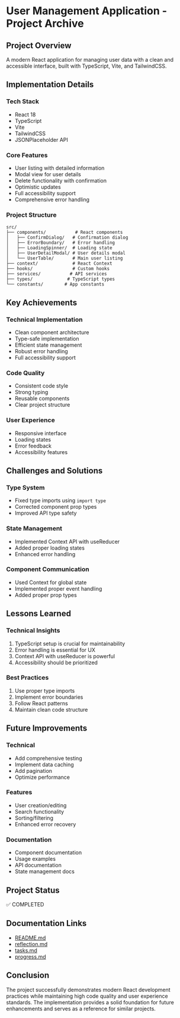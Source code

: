 # User Management Application - Project Archive

## Project Overview
A modern React application for managing user data with a clean and accessible interface, built with TypeScript, Vite, and TailwindCSS.

## Implementation Details

### Tech Stack
- React 18
- TypeScript
- Vite
- TailwindCSS
- JSONPlaceholder API

### Core Features
- User listing with detailed information
- Modal view for user details
- Delete functionality with confirmation
- Optimistic updates
- Full accessibility support
- Comprehensive error handling

### Project Structure
```
src/
├── components/           # React components
│   ├── ConfirmDialog/   # Confirmation dialog
│   ├── ErrorBoundary/   # Error handling
│   ├── LoadingSpinner/  # Loading state
│   ├── UserDetailModal/ # User details modal
│   └── UserTable/       # Main user listing
├── context/             # React Context
├── hooks/               # Custom hooks
├── services/           # API services
├── types/             # TypeScript types
└── constants/        # App constants
```

## Key Achievements

### Technical Implementation
- Clean component architecture
- Type-safe implementation
- Efficient state management
- Robust error handling
- Full accessibility support

### Code Quality
- Consistent code style
- Strong typing
- Reusable components
- Clear project structure

### User Experience
- Responsive interface
- Loading states
- Error feedback
- Accessibility features

## Challenges and Solutions

### Type System
- Fixed type imports using `import type`
- Corrected component prop types
- Improved API type safety

### State Management
- Implemented Context API with useReducer
- Added proper loading states
- Enhanced error handling

### Component Communication
- Used Context for global state
- Implemented proper event handling
- Added proper prop types

## Lessons Learned

### Technical Insights
1. TypeScript setup is crucial for maintainability
2. Error handling is essential for UX
3. Context API with useReducer is powerful
4. Accessibility should be prioritized

### Best Practices
1. Use proper type imports
2. Implement error boundaries
3. Follow React patterns
4. Maintain clean code structure

## Future Improvements

### Technical
- Add comprehensive testing
- Implement data caching
- Add pagination
- Optimize performance

### Features
- User creation/editing
- Search functionality
- Sorting/filtering
- Enhanced error recovery

### Documentation
- Component documentation
- Usage examples
- API documentation
- State management docs

## Project Status
✅ COMPLETED

## Documentation Links
- [README.md](../../README.md)
- [reflection.md](../../reflection.md)
- [tasks.md](../../tasks.md)
- [progress.md](../../progress.md)

## Conclusion
The project successfully demonstrates modern React development practices while maintaining high code quality and user experience standards. The implementation provides a solid foundation for future enhancements and serves as a reference for similar projects. 